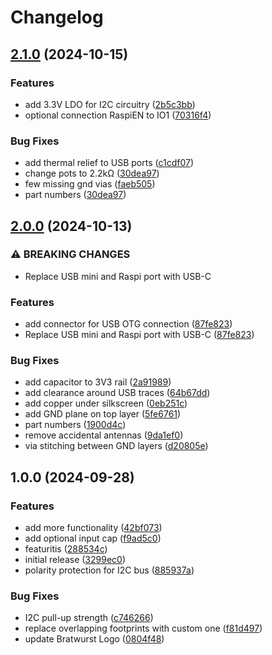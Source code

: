 # Changelog

## [2.1.0](https://github.com/Qeteshpony/BratwurstPower/compare/v2.0.0...v2.1.0) (2024-10-15)


### Features

* add 3.3V LDO for I2C circuitry ([2b5c3bb](https://github.com/Qeteshpony/BratwurstPower/commit/2b5c3bbb7843f55926b5f1e81e538d522e31e35b))
* optional connection RaspiEN to IO1 ([70316f4](https://github.com/Qeteshpony/BratwurstPower/commit/70316f4371bf1865683d0fed5eac409bfbf7f759))


### Bug Fixes

* add thermal relief to USB ports ([c1cdf07](https://github.com/Qeteshpony/BratwurstPower/commit/c1cdf074c5c48fcf30c5e46d3135f11b78604dbd))
* change pots to 2.2kΩ ([30dea97](https://github.com/Qeteshpony/BratwurstPower/commit/30dea97b3c8bd866a6abc039f84854dd3e50c406))
* few missing gnd vias ([faeb505](https://github.com/Qeteshpony/BratwurstPower/commit/faeb505406acb9fb4c7d40617cce8159f10d0e6d))
* part numbers ([30dea97](https://github.com/Qeteshpony/BratwurstPower/commit/30dea97b3c8bd866a6abc039f84854dd3e50c406))

## [2.0.0](https://github.com/Qeteshpony/BratwurstPower/compare/v1.0.0...v2.0.0) (2024-10-13)


### ⚠ BREAKING CHANGES

* Replace USB mini and Raspi port with USB-C

### Features

* add connector for USB OTG connection ([87fe823](https://github.com/Qeteshpony/BratwurstPower/commit/87fe823e94b833d1a0f5c317ec925b5917b6bf1c))
* Replace USB mini and Raspi port with USB-C ([87fe823](https://github.com/Qeteshpony/BratwurstPower/commit/87fe823e94b833d1a0f5c317ec925b5917b6bf1c))


### Bug Fixes

* add capacitor to 3V3 rail ([2a91989](https://github.com/Qeteshpony/BratwurstPower/commit/2a91989fa952c24f299fbd1cccfdc1305d00f5c8))
* add clearance around USB traces ([64b67dd](https://github.com/Qeteshpony/BratwurstPower/commit/64b67ddab612e38d8eadc1a45ddca2e44e5cca85))
* add copper under silkscreen ([0eb251c](https://github.com/Qeteshpony/BratwurstPower/commit/0eb251c24585daa32aa4f257d0572fac3db576bc))
* add GND plane on top layer ([5fe6761](https://github.com/Qeteshpony/BratwurstPower/commit/5fe676162f0ecc641008cbd7f207ba13c2c5c243))
* part numbers ([1900d4c](https://github.com/Qeteshpony/BratwurstPower/commit/1900d4c72c88179a9a271730e865d1acf6648d65))
* remove accidental antennas ([9da1ef0](https://github.com/Qeteshpony/BratwurstPower/commit/9da1ef002d8e76d86329d41a801374e329e6e917))
* via stitching between GND layers ([d20805e](https://github.com/Qeteshpony/BratwurstPower/commit/d20805ef16ecb8689d480c174ccf6b0245784b35))

## 1.0.0 (2024-09-28)


### Features

* add more functionality ([42bf073](https://github.com/Qeteshpony/BratwurstPower/commit/42bf073b20a51192894266ed7dfc9010e4ff245c))
* add optional input cap ([f9ad5c0](https://github.com/Qeteshpony/BratwurstPower/commit/f9ad5c03f8debc085c511e0277daebb1d7ae47f8))
* featuritis ([288534c](https://github.com/Qeteshpony/BratwurstPower/commit/288534c0020067c35910bc5ae02d2f1ec86f82bd))
* initial release ([3299ec0](https://github.com/Qeteshpony/BratwurstPower/commit/3299ec04ed7b1eef2d23c607cb947eac6ff95e5c))
* polarity protection for I2C bus ([885937a](https://github.com/Qeteshpony/BratwurstPower/commit/885937a8c72dc8286b168822046114b54a5149ed))


### Bug Fixes

* I2C pull-up strength ([c746266](https://github.com/Qeteshpony/BratwurstPower/commit/c746266ec7d45d97dd51fba9e075a3c7b3abfd47))
* replace overlapping footprints with custom one ([f81d497](https://github.com/Qeteshpony/BratwurstPower/commit/f81d49716fe83ee318ac00b530015c5b3a7d0b12))
* update Bratwurst Logo ([0804f48](https://github.com/Qeteshpony/BratwurstPower/commit/0804f482d519870464805ea4f0b06169f02ff373))
